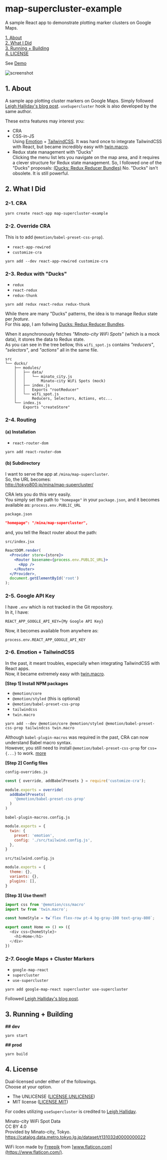 # map-supercluster-example

A sample React app to demonstrate plotting marker clusters on Google Maps.

[1. About](#about)  
[2. What I Did](#what)  
[3. Running + Building](#run-build)  
[4. LICENSE](#license)  

See [Demo](http://tokyo800.jp/mina/map-supercluster/)

![screenshot](screenshot.jpg "Screenshot")


<a id="about"></a>
## 1. About

A sample app plotting cluster markers on Google Maps.
Simply followed [Leigh Halliday's blog post](https://www.leighhalliday.com/google-maps-clustering).
`useSupercluster` hook is also developed by the same author.

These extra features may interest you:

- CRA
- CSS-in-JS  
Using [Emotion](https://github.com/emotion-js/emotion) + [TailwindCSS](https://github.com/tailwindlabs/tailwindcss).
It was hard once to integrate TailwindCSS with React,
but became incredibly easy with
[twin.macro](https://github.com/ben-rogerson/twin.macro).
- Redux state management with "Ducks"  
Clicking the menu list lets you navigate on the map area,
and it requires a clever structure for Redux state management.
So, I followed one of the "Ducks" proposals: [(Ducks: Redux Reducer Bundles)](https://github.com/erikras/ducks-modular-redux)
No. "Ducks" isn't obsolete. It is still powerful.


<a id="what"></a>
## 2. What I Did

### 2-1. CRA

```shell
yarn create react-app map-supercluster-example
```

### 2-2. Override CRA

This is to add `@emotion/babel-preset-css-prop`).

- `react-app-rewired`
- `customize-cra`

```shell
yarn add --dev react-app-rewired customize-cra
```

### 2-3. Redux with "Ducks"

- `redux`
- `react-redux`
- `redux-thunk`

```shell
yarn add redux react-redux redux-thunk
```

While there are many "Ducks" patterns, the idea is to manage Redux state per *feature*.  
For this app, I am follwing
[Ducks: Redux Reducer Bundles](https://github.com/erikras/ducks-modular-redux).

When it asynchronously fetches *"Minato-city WiFi Spots"* (which is a mock data),
it stores the data to Redux state.  
As you can see in the tree bellow,
this `wifi_spot.js` contains *"reducers"*, *"selectors"*, and *"actions"* all in the same file.

```
src
└── ducks/
    ├── modules/
    │   ├── data/
    │   │   └── minato_city.js
    │   │       Minato-city WiFi Spots (mock)
    │   ├── index.js
    │   │   Exports "rootReducer"
    │   └── wifi_spot.js
    │       Reducers, Selectors, Actions, etc...
    └── index.js
        Exports "createStore"
```


### 2-4. Routing

#### (a) Installation

- `react-router-dom`

```shell
yarn add react-router-dom
```

#### (b) Subdirectory

I want to serve the app at `/mina/map-supercluster`.  
So, the URL becomes:  
http://tokyo800.jp/mina/map-supercluster/

CRA lets you do this very easily.  
You simply set the path to `"homepage"` in your `package.json`,
and it becomes available as: `process.env.PUBLIC_URL`

`package.json`
```json
"homepage": "/mina/map-supercluster",
```

and, you tell the React router about the path:

`src/index.jsx`
```jsx
ReactDOM.render(
  <Provider store={store}>
    <Router basename={process.env.PUBLIC_URL}>
      <App />
    </Router>
  </Provider>,
  document.getElementById('root')
);
```


### 2-5. Google API Key

I have `.env` which is not tracked in the Git repository.  
In it, I have:

```
REACT_APP_GOOGLE_API_KEY={My Google API Key}
```

Now, it becomes available from anywhere as:
```
process.env.REACT_APP_GOOGLE_API_KEY
```


### 2-6. Emotion + TailwindCSS

In the past, it meant troubles, especially when integrating TailwindCSS with React apps.  
Now, it became extremely easy with [twin.macro](https://github.com/ben-rogerson/twin.macro).

**[Step 1] Install NPM packages**  

- `@emotion/core`
- `@emotion/styled` (this is optional)
- `@emotion/babel-preset-css-prop`
- `tailwindcss`
- `twin.macro`

```shell
yarn add --dev @emotion/core @emotion/styled @emotion/babel-preset-css-prop tailwindcss twin.macro
```

Although `babel-plugin-macros` was required in the past, CRA can now understand Babel macro syntax.  
However, you still need to install `@emotion/babel-preset-css-prop` for `css={...}` to work.
[more](https://github.com/emotion-js/emotion/issues/1237)


**[Step 2] Config files**  

`config-overrides.js`
```js
const { override, addBabelPresets } = require('customize-cra');

module.exports = override(
  addBabelPresets(
    '@emotion/babel-preset-css-prop'
  )
)
```

`babel-plugin-macros.config.js`
```js
module.exports = {
  twin: {
    preset: 'emotion',
    config: './src/tailwind.config.js',
  },
}
```

`src/tailwind.config.js`
```js
module.exports = {
  theme: {},
  variants: {},
  plugins: [],
}
```

**[Step 3] Use them!!**  

```js
import css from '@emotion/css/macro'
import tw from 'twin.macro';

const homeStyle = tw`flex flex-row pt-4 bg-gray-100 text-gray-800`;

export const Home => () => ({
  <div css={homeStyle}>
    <h1>Home</h1>
  </div>
})
```


### 2-7. Google Maps + Cluster Markers

- `google-map-react`
- `supercluster`
- `use-supercluster`

```shell
yarn add google-map-react supercluster use-supercluster
```

Followed [Leigh Halliday's blog post](https://www.leighhalliday.com/google-maps-clustering).


<a id="run-build"></a>
## 3. Running + Building

**## dev**

```shell
yarn start
```

**## prod**

```shell
yarn build
```


<a id="license"></a>
## 4. License

Dual-licensed under either of the followings.  
Choose at your option.

- The UNLICENSE ([LICENSE.UNLICENSE](LICENSE.UNLICENSE))
- MIT license ([LICENSE.MIT](LICENSE.MIT))

For codes utilizing `useSupercluster` is credited to [Leigh Halliday](https://www.leighhalliday.com/google-maps-clustering).

Minato-city WiFi Spot Data  
CC BY 4.0  
Provided by Minato-city, Tokyo.  
https://catalog.data.metro.tokyo.lg.jp/dataset/t131032d0000000022

WiFi Icon made by [Freepik](https://www.flaticon.com/authors/freepik) from [www.flaticon.com](https://www.flaticon.com/).
